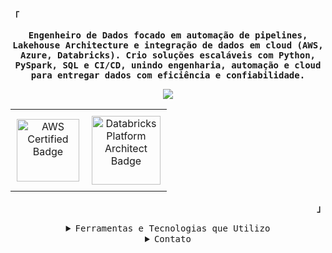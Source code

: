 <!-- Profile -->
<p align="left"><strong><samp>「</samp></strong></p>

<p align="center">
<samp>
<b>
Engenheiro de Dados focado em automação de pipelines, Lakehouse Architecture e integração de dados em cloud (AWS, Azure, Databricks).
Crio soluções escaláveis com Python, PySpark, SQL e CI/CD, unindo engenharia, automação e cloud para entregar dados com eficiência e confiabilidade.
</b>
</samp>
<p align="center">
  <img src="https://readme-typing-svg.herokuapp.com?font=Iosevka&size=16&color=6A0DAD&center=true&width=520&height=45&lines=Transformo+dados+complexos+em+resultados+inteligentes.">
</p>

<div align="center">
  <table style="border-collapse: collapse;">
    <tr>
      <td style="padding: 10px; text-align: center;">
        <a href="https://www.credly.com/badges/cac3202a-1fc0-44e6-b637-622c75ab4a15" target="_blank">
          <img src="https://images.credly.com/size/340x340/images/00634f82-b07f-4bbd-a6bb-53de397fc3a6/image.png" alt="AWS Certified Badge" width="100" height="100">
        </a>
      </td>
      <td style="padding: 10px; text-align: center;">
        <a href="https://credentials.databricks.com/0404ebcc-9730-44d5-a1ac-9dd320310962#acc.FBiQvEC8" target="_blank">
          <img src="https://www.databricks.com/sites/default/files/2023-08/fundamentals-badge-platform-architect-aws.svg?v=1692664175" alt="Databricks Platform Architect Badge" width="110" height="110">
        </a>
      </td>
    </tr>
  </table>
</div>

<p align="right"><strong><samp>」</samp></strong></p>

<details align="center">
<summary><samp>Ferramentas e Tecnologias que Utilizo</samp></summary>
<p align="center">
<img src="https://img.shields.io/badge/Python-3776AB?style=for-the-badge&logo=python&logoColor=white" alt="Python">
<img src="https://img.shields.io/badge/AWS-232F3E?style=for-the-badge&logo=amazonaws&logoColor=white" alt="AWS">
<img src="https://img.shields.io/badge/Azure-0078D4?style=for-the-badge&logo=microsoftazure&logoColor=white" alt="Azure">
<img src="https://img.shields.io/badge/SQL-00758F?style=for-the-badge&logo=sql&logoColor=white" alt="SQL">
<img src="https://img.shields.io/badge/Power%20BI-2769B5?style=for-the-badge&logo=powerbi&logoColor=white" alt="Power BI">
<img src="https://img.shields.io/badge/Apache%20Spark-E25A1C?style=for-the-badge&logo=apache-spark&logoColor=white" alt="Apache Spark">
<img src="https://img.shields.io/badge/Databricks-FF6347?style=for-the-badge&logo=databricks&logoColor=white" alt="Databricks">
<img src="https://img.shields.io/badge/Unity%20Catalog-FF9900?style=for-the-badge&logo=databricks&logoColor=white" alt="Unity Catalog">
<img src="https://img.shields.io/badge/Docker-2496ED?style=for-the-badge&logo=docker&logoColor=white" alt="Docker">
<img src="https://img.shields.io/badge/Terraform-7B42A0?style=for-the-badge&logo=terraform&logoColor=white" alt="Terraform">
<img src="https://img.shields.io/badge/Apache%20Kafka-231F20?style=for-the-badge&logo=apache-kafka&logoColor=white" alt="Apache Kafka">
<img src="https://img.shields.io/badge/Apache%20Airflow-017C6D?style=for-the-badge&logo=apache-airflow&logoColor=white" alt="Apache Airflow">
<img src="https://img.shields.io/badge/Git-F05032?style=for-the-badge&logo=git&logoColor=white" alt="Git">
<img src="https://img.shields.io/badge/YAML-000000?style=for-the-badge&logo=yaml&logoColor=white" alt="YAML">
<img src="https://img.shields.io/badge/Bash-4EAA25?style=for-the-badge&logo=gnubash&logoColor=white" alt="Bash">
</p>
</details>

<details align="center">
<summary><samp>Contato</samp></summary>
<p align="center">
<samp>
<a href="https://www.linkedin.com/in/davileyendecker/"><img src="https://img.shields.io/badge/LinkedIn-0077B5?style=for-the-badge&logo=linkedin&logoColor=white" alt="LinkedIn"></a>
<a href="https://wa.me/5521984232310"><img src="https://img.shields.io/badge/WhatsApp-25D366?style=for-the-badge&logo=whatsapp&logoColor=white" alt="WhatsApp"></a>
</samp>
</p>
</details>
